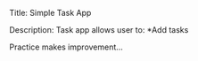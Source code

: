 Title: Simple Task App

Description: Task app allows user to:
\*Add tasks

Practice makes improvement...
